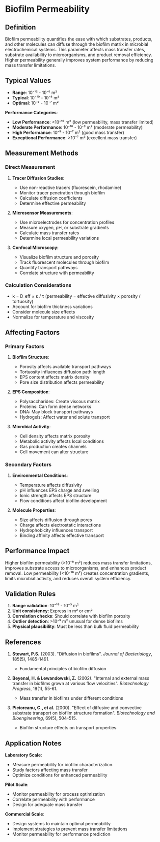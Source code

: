 <!--
Parameter ID: biofilm_permeability
Category: biological
Generated: 2025-01-16T12:17:00.000Z
-->

# Biofilm Permeability

## Definition

Biofilm permeability quantifies the ease with which substrates, products, and
other molecules can diffuse through the biofilm matrix in microbial
electrochemical systems. This parameter affects mass transfer rates, substrate
availability to microorganisms, and product removal efficiency. Higher
permeability generally improves system performance by reducing mass transfer
limitations.

## Typical Values

- **Range**: 10⁻¹² - 10⁻⁶ m²
- **Typical**: 10⁻¹⁰ - 10⁻⁸ m²
- **Optimal**: 10⁻⁹ - 10⁻⁷ m²

**Performance Categories**:

- **Low Performance**: <10⁻¹⁰ m² (low permeability, mass transfer limited)
- **Moderate Performance**: 10⁻¹⁰ - 10⁻⁹ m² (moderate permeability)
- **High Performance**: 10⁻⁹ - 10⁻⁷ m² (good mass transfer)
- **Exceptional Performance**: >10⁻⁷ m² (excellent mass transfer)

## Measurement Methods

### Direct Measurement

1. **Tracer Diffusion Studies**:

   - Use non-reactive tracers (fluorescein, rhodamine)
   - Monitor tracer penetration through biofilm
   - Calculate diffusion coefficients
   - Determine effective permeability

2. **Microsensor Measurements**:

   - Use microelectrodes for concentration profiles
   - Measure oxygen, pH, or substrate gradients
   - Calculate mass transfer rates
   - Determine local permeability variations

3. **Confocal Microscopy**:
   - Visualize biofilm structure and porosity
   - Track fluorescent molecules through biofilm
   - Quantify transport pathways
   - Correlate structure with permeability

### Calculation Considerations

- k = D_eff × ε / τ (permeability = effective diffusivity × porosity /
  tortuosity)
- Account for biofilm thickness variations
- Consider molecule size effects
- Normalize for temperature and viscosity

## Affecting Factors

### Primary Factors

1. **Biofilm Structure**:

   - Porosity affects available transport pathways
   - Tortuosity influences diffusion path length
   - EPS content affects matrix density
   - Pore size distribution affects permeability

2. **EPS Composition**:

   - Polysaccharides: Create viscous matrix
   - Proteins: Can form dense networks
   - DNA: May block transport pathways
   - Hydrogels: Affect water and solute transport

3. **Microbial Activity**:
   - Cell density affects matrix porosity
   - Metabolic activity affects local conditions
   - Gas production creates channels
   - Cell movement can alter structure

### Secondary Factors

1. **Environmental Conditions**:

   - Temperature affects diffusivity
   - pH influences EPS charge and swelling
   - Ionic strength affects EPS structure
   - Flow conditions affect biofilm development

2. **Molecule Properties**:
   - Size affects diffusion through pores
   - Charge affects electrostatic interactions
   - Hydrophobicity influences transport
   - Binding affinity affects effective transport

## Performance Impact

Higher biofilm permeability (>10⁻⁸ m²) reduces mass transfer limitations,
improves substrate access to microorganisms, and enhances product removal. Low
permeability (<10⁻¹⁰ m²) creates concentration gradients, limits microbial
activity, and reduces overall system efficiency.

## Validation Rules

1. **Range validation**: 10⁻¹⁵ - 10⁻³ m²
2. **Unit consistency**: Express in m² or cm²
3. **Correlation checks**: Should correlate with biofilm porosity
4. **Outlier detection**: >10⁻⁵ m² unusual for dense biofilms
5. **Physical plausibility**: Must be less than bulk fluid permeability

## References

1. **Stewart, P.S.** (2003). "Diffusion in biofilms". _Journal of Bacteriology_,
   185(5), 1485-1491.

   - Fundamental principles of biofilm diffusion

2. **Beyenal, H. & Lewandowski, Z.** (2002). "Internal and external mass
   transfer in biofilms grown at various flow velocities". _Biotechnology
   Progress_, 18(1), 55-61.

   - Mass transfer in biofilms under different conditions

3. **Picioreanu, C., et al.** (2000). "Effect of diffusive and convective
   substrate transport on biofilm structure formation". _Biotechnology and
   Bioengineering_, 69(5), 504-515.
   - Biofilm structure effects on transport properties

## Application Notes

**Laboratory Scale**:

- Measure permeability for biofilm characterization
- Study factors affecting mass transfer
- Optimize conditions for enhanced permeability

**Pilot Scale**:

- Monitor permeability for process optimization
- Correlate permeability with performance
- Design for adequate mass transfer

**Commercial Scale**:

- Design systems to maintain optimal permeability
- Implement strategies to prevent mass transfer limitations
- Monitor permeability for performance prediction
